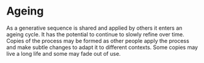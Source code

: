 # Ageing

As a generative sequence is shared and applied by others it enters an ageing cycle. It has the potential to continue to slowly refine over time. Copies of the process may be formed as other people apply the process and make subtle changes to adapt it to different contexts. Some copies may live a long life and some may fade out of use.